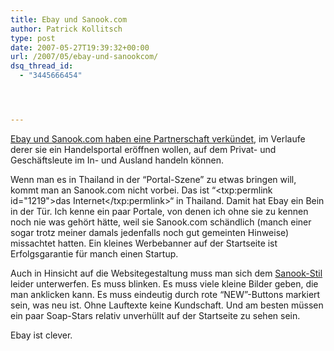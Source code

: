 ```yaml
---
title: Ebay und Sanook.com
author: Patrick Kollitsch
type: post
date: 2007-05-27T19:39:32+00:00
url: /2007/05/ebay-und-sanookcom/
dsq_thread_id:
  - "3445666454"




---
```

[Ebay und Sanook.com haben eine Partnerschaft verkündet][1], im Verlaufe derer sie ein Handelsportal eröffnen wollen, auf dem Privat- und Geschäftsleute im In- und Ausland handeln können.

Wenn man es in Thailand in der &#8220;Portal-Szene&#8221; zu etwas bringen will, kommt man an Sanook.com nicht vorbei. Das ist &#8220;<txp:permlink id="1219">das Internet</txp:permlink>&#8220; in Thailand. Damit hat Ebay ein Bein in der Tür. Ich kenne ein paar Portale, von denen ich ohne sie zu kennen noch nie was gehört hätte, weil sie Sanook.com schändlich (manch einer sogar trotz meiner damals jedenfalls noch gut gemeinten Hinweise) missachtet hatten. Ein kleines Werbebanner auf der Startseite ist Erfolgsgarantie für manch einen Startup.

Auch in Hinsicht auf die Websitegestaltung muss man sich dem [Sanook-Stil][2] leider unterwerfen. Es muss blinken. Es muss viele kleine Bilder geben, die man anklicken kann. Es muss eindeutig durch rote &#8220;NEW&#8221;-Buttons markiert sein, was neu ist. Ohne Lauftexte keine Kundschaft. Und am besten müssen ein paar Soap-Stars relativ unverhüllt auf der Startseite zu sehen sein. 

Ebay ist clever.

 [1]: http://www.itnewsonline.com/showstory.php?storyid=9804&scatid=6&contid=2
 [2]: http://sanook.com/